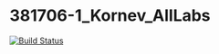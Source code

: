 # 381706-1_Kornev_AllLabs
[![Build Status](https://travis-ci.org/https://travis-ci.com/KornevNikita/381706-1_Kornev_AllLabs.svg?branch=br1)](https://travis-ci.org/https://travis-ci.com/KornevNikita/381706-1_Kornev_AllLabs.svg?branch=br1)
